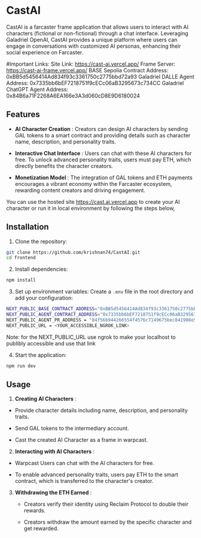 # CastAI 

CastAI is a farcaster frame application that allows users to interact with AI characters (fictional or non-fictional) through a chat interface. Leveraging Galadriel OpenAI, CastAI provides a unique platform where users can engage in conversations with customized AI personas, enhancing their social experience on Farcaster.

#Important Links:
Site Link: https://cast-ai.vercel.app/
Frame Server: https://cast-ai-frame.vercel.app/
BASE Sepolia Contract Address: 0xBB5d5456414Ad834f93c3361750c2775bbd72a93
Galadriel DALLE Agent Address: 0x7335bb6bEF7218751f9cECc06aB3295673c734CC
Galadriel ChatGPT Agent Address: 0x84B6a71F2268A6EA166e3A3d060cD8E9D6180024

## Features 
 
- **AI Character Creation** : Creators can design AI characters by sending GAL tokens to a smart contract and providing details such as character name, description, and personality traits.
 
- **Interactive Chat Interface** : Users can chat with these AI characters for free. To unlock advanced personality traits, users must pay ETH, which directly benefits the character creators.
 
- **Monetization Model** : The integration of GAL tokens and ETH payments encourages a vibrant economy within the Farcaster ecosystem, rewarding content creators and driving engagement.

You can use the hosted site https://cast.ai.vercel.app to create your AI character or run it in local environment by following the steps below, 

## Installation 
 
1. Clone the repository:


```bash
git clone https://github.com/krishnan74/CastAI.git
cd frontend
```
 
2. Install dependencies:

```bash
npm install
```
 
3. Set up environment variables:
Create a `.env` file in the root directory and add your configuration:

```bash
NEXT_PUBLIC_BASE_CONTRACT_ADDRESS="0xBB5d5456414Ad834f93c3361750c2775bbd72a93"
NEXT_PUBLIC_AGENT_CONTRACT_ADDRESS="0x7335bb6bEF7218751f9cECc06aB3295673c734CC"
NEXT_PUBLIC_AGENT_PR_ADDRESS = "84f56b944266554f4576c7149675bec841908e51148389208ab4276f567d72b2"
NEXT_PUBLIC_URL = <YOUR_ACCESSIBLE_NGROK_LINK>
```

Note: for the NEXT_PUBLIC_URL use ngrok to make your localhost to publibly accessible and use that link
 
4. Start the application:

```bash
npm run dev
```

## Usage
 
1. **Creating AI Characters** :
   
  - Provide character details including name, description, and personality traits.

  - Send GAL tokens to the intermediary account.
  
  - Cast the created AI Character as a frame in warpcast.
 
2. **Interacting with AI Characters** :
   
  - Warpcast Users can chat with the AI characters for free.

  - To enable advanced personality traits, users pay ETH to the smart contract, which is transferred to the character's creator.

3. **Withdrawing the ETH Earned** :

   - Creators verify their identity using Reclaim Protocol to double their rewards.
  
   - Creators withdraw the amount earned by the specific character and get rewarded.

